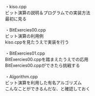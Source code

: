 ・kiso.cpp<br>
ビット演算の説明＆プログラムでの実装方法<br>
最初に見る<br>
<br>
・BitExercies00.cpp<br>
ビット演算の利用例<br>
kiso.cppを見たうえで実装を行う<br>
<br>
・BitExercies01.cpp<br>
BitExercies00.cppを踏まえたうえでの応用<br>
BitExercies00.cppができたら挑戦する<br>
<br>
・Algorithm.cpp<br>
ビット演算を利用した有名アルゴリズム<br>
こんなことができるんだな、と確認しておく<br>
<br>
